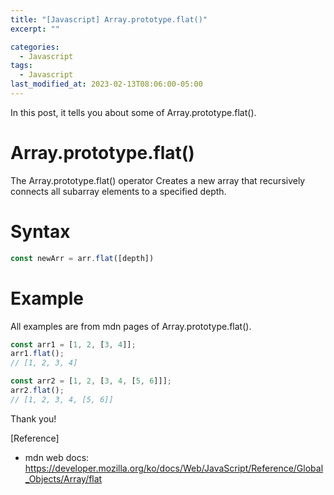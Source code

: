 ```yaml
---
title: "[Javascript] Array.prototype.flat()"
excerpt: ""

categories:
  - Javascript
tags:
  - Javascript
last_modified_at: 2023-02-13T08:06:00-05:00
---
```


In this post, it tells you about some of Array.prototype.flat&#40;&#41;.

# Array.prototype.flat&#40;&#41;

The Array.prototype.flat&#40;&#41; operator Creates a new array that recursively connects all subarray elements to a specified depth.

# Syntax

```javascript
const newArr = arr.flat([depth])
```

# Example 
All examples are from mdn pages of Array.prototype.flat&#40;&#41;.

```javascript
const arr1 = [1, 2, [3, 4]];
arr1.flat();
// [1, 2, 3, 4]

const arr2 = [1, 2, [3, 4, [5, 6]]];
arr2.flat();
// [1, 2, 3, 4, [5, 6]]
```


Thank you!

[Reference]

- mdn web docs: <https://developer.mozilla.org/ko/docs/Web/JavaScript/Reference/Global_Objects/Array/flat>
